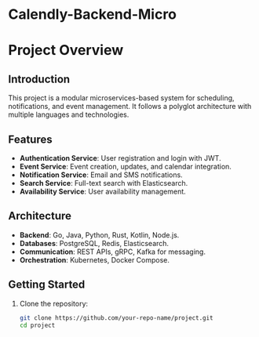 # Calendly-Backend-Micro

# Project Overview

## Introduction
This project is a modular microservices-based system for scheduling, notifications, and event management. It follows a polyglot architecture with multiple languages and technologies.

## Features
- **Authentication Service**: User registration and login with JWT.
- **Event Service**: Event creation, updates, and calendar integration.
- **Notification Service**: Email and SMS notifications.
- **Search Service**: Full-text search with Elasticsearch.
- **Availability Service**: User availability management.

## Architecture
- **Backend**: Go, Java, Python, Rust, Kotlin, Node.js.
- **Databases**: PostgreSQL, Redis, Elasticsearch.
- **Communication**: REST APIs, gRPC, Kafka for messaging.
- **Orchestration**: Kubernetes, Docker Compose.

## Getting Started
1. Clone the repository:
   ```bash
   git clone https://github.com/your-repo-name/project.git
   cd project
